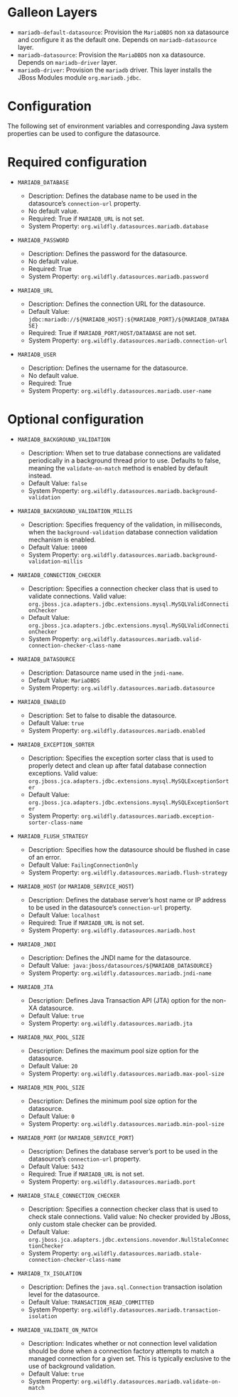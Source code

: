 Galleon Layers
=========

* `mariadb-default-datasource`: Provision the `MariaDBDS` non xa datasource and configure it as the default one. Depends on `mariadb-datasource` layer.
* `mariadb-datasource`: Provision the `MariaDBDS` non xa datasource. Depends on `mariadb-driver` layer.
* `mariadb-driver`: Provision the `mariadb` driver. This layer installs the JBoss Modules module `org.mariadb.jdbc`.

Configuration
========

The following set of environment variables and corresponding Java system properties can be used to configure the datasource.

Required configuration
==============

* `MARIADB_DATABASE`

  * Description: Defines the database name to be used in the datasource’s `connection-url` property.
  * No default value.
  * Required: True if `MARIADB_URL` is not set.
  * System Property: `org.wildfly.datasources.mariadb.database`

* `MARIADB_PASSWORD`

  * Description: Defines the password for the datasource.
  * No default value.
  * Required: True
  * System Property: `org.wildfly.datasources.mariadb.password`

* `MARIADB_URL`

  * Description: Defines the connection URL for the datasource. 
  * Default Value: `jdbc:mariadb://${MARIADB_HOST}:${MARIADB_PORT}/${MARIADB_DATABASE}`
  * Required: True if `MARIADB_PORT/HOST/DATABASE` are not set.
  * System Property: `org.wildfly.datasources.mariadb.connection-url`

* `MARIADB_USER`

  * Description: Defines the username for the datasource. 
  * No default value.
  * Required: True
  * System Property: `org.wildfly.datasources.mariadb.user-name`

Optional configuration
==============

* `MARIADB_BACKGROUND_VALIDATION`

  * Description: When set to true database connections are validated periodically in a background thread prior to use. Defaults to false, meaning the `validate-on-match` method is enabled by default instead.  
  * Default Value: `false`
  * System Property: `org.wildfly.datasources.mariadb.background-validation`

* `MARIADB_BACKGROUND_VALIDATION_MILLIS`

  * Description: Specifies frequency of the validation, in milliseconds, when the `background-validation` database connection validation mechanism is enabled.    
  * Default Value: `10000`
  * System Property: `org.wildfly.datasources.mariadb.background-validation-millis`

* `MARIADB_CONNECTION_CHECKER`

  * Description: Specifies a connection checker class that is used to validate connections. Valid value: `org.jboss.jca.adapters.jdbc.extensions.mysql.MySQLValidConnectionChecker`
  * Default Value: `org.jboss.jca.adapters.jdbc.extensions.mysql.MySQLValidConnectionChecker`
  * System Property: `org.wildfly.datasources.mariadb.valid-connection-checker-class-name`

* `MARIADB_DATASOURCE`

  * Description: Datasource name used in the `jndi-name`.
  * Default Value: `MariaDBDS`
  * System Property: `org.wildfly.datasources.mariadb.datasource`

* `MARIADB_ENABLED`

  * Description: Set to false to disable the datasource.
  * Default Value: `true`
  * System Property: `org.wildfly.datasources.mariadb.enabled`

* `MARIADB_EXCEPTION_SORTER`

  * Description: Specifies the exception sorter class that is used to properly detect and clean up after fatal database connection exceptions. Valid value: `org.jboss.jca.adapters.jdbc.extensions.mysql.MySQLExceptionSorter`
  * Default Value: `org.jboss.jca.adapters.jdbc.extensions.mysql.MySQLExceptionSorter`
  * System Property: `org.wildfly.datasources.mariadb.exception-sorter-class-name`

* `MARIADB_FLUSH_STRATEGY`

  * Description: Specifies how the datasource should be flushed in case of an error.    
  * Default Value: `FailingConnectionOnly`
  * System Property: `org.wildfly.datasources.mariadb.flush-strategy`

* `MARIADB_HOST` (or `MARIADB_SERVICE_HOST`)

  * Description: Defines the database server’s host name or IP address to be used in the datasource’s `connection-url` property.
  * Default Value: `localhost`
  * Required: True if `MARIADB_URL` is not set.
  * System Property: `org.wildfly.datasources.mariadb.host`

* `MARIADB_JNDI`

  * Description: Defines the JNDI name for the datasource.
  * Default Value:` java:jboss/datasources/${MARIADB_DATASOURCE}`
  * System Property: `org.wildfly.datasources.mariadb.jndi-name`

* `MARIADB_JTA`

  * Description: Defines Java Transaction API (JTA) option for the non-XA datasource.
  * Default Value: `true`
  * System Property: `org.wildfly.datasources.mariadb.jta`

* `MARIADB_MAX_POOL_SIZE`

  * Description: Defines the maximum pool size option for the datasource.
  * Default Value: `20`
  * System Property: `org.wildfly.datasources.mariadb.max-pool-size`

* `MARIADB_MIN_POOL_SIZE`

  * Description: Defines the minimum pool size option for the datasource.
  * Default Value: `0`
  * System Property: `org.wildfly.datasources.mariadb.min-pool-size`

* `MARIADB_PORT` (or `MARIADB_SERVICE_PORT`)

  * Description: Defines the database server’s port to be used in the datasource’s `connection-url` property. 
  * Default Value: `5432`
  * Required: True if `MARIADB_URL` is not set.
  * System Property: `org.wildfly.datasources.mariadb.port`

* `MARIADB_STALE_CONNECTION_CHECKER`

  * Description: Specifies a connection checker class that is used to check stale connections. Valid value: No checker provided by JBoss, only custom stale checker can be provided.
  * Default Value: `org.jboss.jca.adapters.jdbc.extensions.novendor.NullStaleConnectionChecker`
  * System Property: `org.wildfly.datasources.mariadb.stale-connection-checker-class-name`

* `MARIADB_TX_ISOLATION`

  * Description: Defines the `java.sql.Connection` transaction isolation level for the datasource.    
  * Default Value: `TRANSACTION_READ_COMMITTED`
  * System Property: `org.wildfly.datasources.mariadb.transaction-isolation`

* `MARIADB_VALIDATE_ON_MATCH`

  * Description: Indicates whether or not connection level validation should be done when a connection factory attempts to match a managed connection for a given set. This is typically exclusive to the use of background validation.
  * Default Value: `true`
  * System Property: `org.wildfly.datasources.mariadb.validate-on-match`

